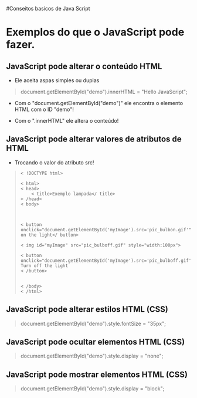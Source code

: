 #Conseitos basicos de Java Script


# Exemplos do que o JavaScript pode fazer.

## JavaScript pode alterar o conteúdo HTML

 - Ele aceita aspas simples ou duplas

 <blockquote>
 	document.getElementById("demo").innerHTML = "Hello JavaScript";
 </blockquote>

 - Com o "document.getElementById("demo")" ele encontra o elemento HTML com o ID "demo"!

 - Com o ".innerHTML" ele altera o conteúdo!

## JavaScript pode alterar valores de atributos de HTML

 - Trocando o valor do atributo src!

 <blockquote>

 	< !DOCTYPE html>

	< html>
	< head>
		< title>Exemplo lampada</ title>
	< /head>
	< body>



	< button onclick="document.getElementById('myImage').src='pic_bulbon.gif'">Turn on the light</ button>

	< img id="myImage" src="pic_bulboff.gif" style="width:100px">

	< button onclick="document.getElementById('myImage').src='pic_bulboff.gif'">
	Turn off the light
	< /button>


	< /body>
	< /html>

 </blockquote>

## JavaScript pode alterar estilos HTML (CSS)


 <blockquote>
 	document.getElementById("demo").style.fontSize = "35px";
 </blockquote>

## JavaScript pode ocultar elementos HTML (CSS)


 <blockquote>
 	document.getElementById("demo").style.display = "none";
 </blockquote>

## JavaScript pode mostrar elementos HTML (CSS)

 <blockquote>
 	document.getElementById("demo").style.display = "block";
 </blockquote>

